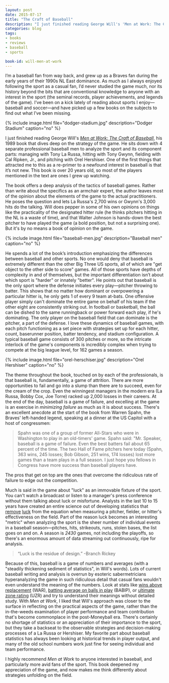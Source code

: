 ```yaml
---
layout: post
date: 2015-07-17
title: "The Craft of Baseball"
description: "I just finished reading George Will's 'Men at Work: The Craft of Baseball', his 1989 book that dives deep on the strategy of the game. He sits down with 4 separate professional baseball men to analyze the sport and its component parts: managing with Tony La Russa, hitting with Tony Gwynn, fielding with Cal Ripken, Jr., and pitching with Orel Hershiser."
categories: blog
tags:
- books
- reviews
- baseball
- sports

book-id: will-men-at-work
---
```


I’m a baseball fan from way back, and grew up as a Braves fan during the early years of their 1990s NL East dominance. As much as I always enjoyed following the sport as a casual fan, I’d never studied the game much, nor its history beyond the bits that are conventional knowledge to anyone with an interest in the sport (the seminal records, player achievements, and legends of the game). I’ve been on a kick lately of reading about sports I enjoy&mdash;baseball and soccer&mdash;and have picked up a few books on the subjects to find out what I’ve been missing.

{% include image.html file="dodger-stadium.jpg" description="Dodger Stadium" caption="no" %}

I just finished reading George Will's _[Men at Work: The Craft of Baseball](https://www.goodreads.com/book/show/7932941-men-at-work)_, his 1989 book that dives deep on the strategy of the game. He sits down with 4 separate professional baseball men to analyze the sport and its component parts: managing with Tony La Russa, hitting with Tony Gwynn, fielding with Cal Ripken, Jr., and pitching with Orel Hershiser. One of the first things that attracted me to this as a re-primer to a newfound interest in baseball is that it’s not new. This book is over 20 years old, so most of the players mentioned in the text are ones I grew up watching.

The book offers a deep analysis of the tactics of baseball games. Rather than write about the specifics as an armchair expert, the author leaves most of the opinion about the elements of the game to the actual practitioners. He poses the question and lets La Russa's 2,700 wins or Gwynn's 3,000 hits do the talking. Will does pepper in some of his own opinions on things like the practicality of the designated hitter rule (he thinks pitchers hitting in the NL is a waste of time), and that Walter Johnson is hands-down the best pitcher to have played the game (a bold position, but not a surprising one). But it's by no means a book of opinion on the game.

{% include image.html file="baseball-men.jpg" description="Baseball men" caption="no" %}

He spends a lot of the book’s introduction emphasizing the differences between baseball and other sports. No one would deny that baseball is extremely different than the other Big Three US sports, all of which are "get object to the other side to score" games. All of those sports have depths of complexity in and of themselves, but the important differentiation isn’t about which sport is "harder" or innately "better". He points out that baseball is the only sport where the defense initiates every play&mdash;pitcher throwing to batter. This shows that no matter how dominant or overpowering a particular hitter is, he only gets 1 of every 9 team at-bats. One offensive player simply can't dominate the entire game on behalf of his team if the other eight are consistently striking out. In football or basketball, the ball can be dished to the same runningback or power forward each play, if he's dominating. The only player on the baseball field that can dominate is the pitcher, a part of the defense. I love these dynamics of baseball games, with each pitch functioning as a set piece with strategies set up for each hitter, count, baserunner position, batter tendency, and stadium configuration. A typical baseball game consists of 300 pitches or more, so the intricate interlock of the game's components is incredibly complex when trying to compete at the big league level, for 162 games a season.

{% include image.html file="orel-herschiser.jpg" description="Orel Hershiser" caption="no" %}

The theme throughout the book, touched on by each of the professionals, is that baseball is, fundamentally, a game of attrition. There are more opportunities to fail and go into a slump than there are to succeed, even for the cream of the crop. Even the winningest managers in the modern era (La Russa, Bobby Cox, Joe Torre) racked up 2,000 losses in their careers. At the end of the day, baseball is a game of failure, and excelling at the game is an exercise in _minimizing failure_ as much as it is about success. There's an excellent anecdote at the start of the book from Warren Spahn, the Braves' left-handed legend, speaking at a dinner at the US Capitol with a host of congressmen:

> Spahn was one of a group of former All-Stars who were in Washington to play in an old-timers' game. Spahn said: "Mr. Speaker, baseball is a game of failure. Even the best batters fail about 65 percent of the time. The two Hall of Fame pitchers here today (Spahn, 363 wins, 245 losses; Bob Gibson, 251 wins, 174 losses) lost more games than a team plays in a full season. I just hope you fellows in Congress have more success than baseball players have.

The pros that get on top are the ones that overcome the ridiculous rate of failure to edge out the competition.

Much is said in the game about "luck" as an immovable fixture of the sport. You can't watch a broadcast or listen to a manager's press conference without them talking about luck or misfortune. Analysts in the last 10 to 15 years have created an entire science out of developing statistics that [remove](https://en.wikipedia.org/wiki/Batting_average_on_balls_in_play) [luck](https://en.wikipedia.org/wiki/Defense_independent_pitching_statistics) from the equation when measuring a pitcher, fielder, or hitter's effectiveness on the field. Part of the reason luck becomes an interesting "metric" when analyzing the sport is the sheer number of individual events in a baseball season&mdash;pitches, hits, strikeouts, runs, stolen bases, the list goes on and on. A season is _2430_ games, not including the playoffs, so there's an enormous amount of data streaming out continuously, ripe for analysis.

> “Luck is the residue of design.” -Branch Rickey

Because of this, baseball is a game of numbers and averages (with a "steadily thickening sediment of statistics", in Will's words). Lots of current baseball writing and analysis is overrun by esoteric sabermetricians hyperanalyzing the game in such ridiculous detail that casual fans wouldn't even understand the meaning of the numbers. Look at stats like [wins above replacement](http://www.fangraphs.com/library/misc/war/) (WAR), [batting average on balls in play](http://www.fangraphs.com/library/offense/babip/) (BABIP), or [ultimate zone rating](http://www.fangraphs.com/library/defense/uzr/) (UZR) and try to understand their meanings without detailed study. With _Men at Work_, I liked that Will's approach was closer to the surface in reflecting on the practical aspects of the game, rather than the in-the-weeds examination of player performance and team contribution that's become commonplace in the post-Moneyball era. There's certainly no shortage of statistics or an appreciation of their importance to the sport, but they take a backseat to the observable strategies and decision-making processes of a La Russa or Hershiser. My favorite part about baseball statistics has always been looking at historical trends in player output, and many of the old school numbers work just fine for seeing individual and team performance.

I highly recommend _Men at Work_ to anyone interested in baseball, and particularly more avid fans of the sport. This book deepened my appreciation of the game, and now makes me think differently about strategies unfolding on the field.
